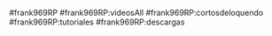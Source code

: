 #frank969RP
#frank969RP:videosAll
#frank969RP:cortosdeloquendo
#frank969RP:tutoriales
#frank969RP:descargas
